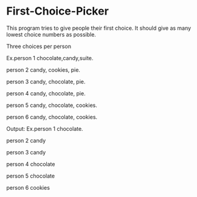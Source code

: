 # First-Choice-Picker

This program  tries to give people their first choice. It should give as many lowest choice numbers as possible. 


Three choices per person

Ex.person 1 chocolate,candy,suite.

person 2 candy, cookies, pie.

person 3 candy, chocolate, pie.

person 4 candy, chocolate, pie.

person 5 candy, chocolate, cookies.

person 6 candy, chocolate, cookies.

Output:
Ex.person 1 chocolate.

person 2 candy

person 3 candy

person 4 chocolate

person 5 chocolate

person 6 cookies
